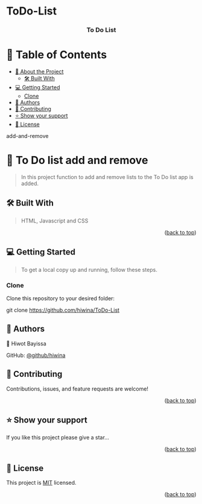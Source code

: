# ToDo-List
<a name="readme-top"></a>

<div align="center">

  <h3><b>To Do List </b></h3>

</div>

<!-- TABLE OF CONTENTS -->

# 📗 Table of Contents

- [📖 About the Project](#about-project)
  - [🛠 Built With](#built-with)
- [💻 Getting Started](#getting-started)
  - [Clone](#clone)
- [👥 Authors](#authors)
- [🤝 Contributing](#contributing)
- [⭐️ Show your support](#support)
- [📝 License](#license)

<!-- PROJECT DESCRIPTION -->
add-and-remove
# 📖  To Do list add and remove  <a name="about-project"></a>

> In this project function to add and remove lists to the To Do list app is added.


## 🛠 Built With <a name="built-with"></a>
> HTML, Javascript and CSS

<p align="right">(<a href="#readme-top">back to top</a>)</p>


<!-- GETTING STARTED -->

## 💻 Getting Started <a name="getting-started"></a>

> To get a local copy up and running, follow these steps.

### Clone

Clone this repository to your desired folder:

  git clone https://github.com/hiwina/ToDo-List


<!-- AUTHORS -->

## 👥 Authors <a name="authors"></a>

> 

👤 Hiwot Bayissa

 GitHub: [@github/hiwina](https://github.com/hiwina)
> 


<!-- CONTRIBUTING -->

## 🤝 Contributing <a name="contributing"></a>

Contributions, issues, and feature requests are welcome!

<p align="right">(<a href="#readme-top">back to top</a>)</p>

<!-- SUPPORT -->

## ⭐️ Show your support <a name="support"></a>

If you like this project please give a star...

<p align="right">(<a href="#readme-top">back to top</a>)</p>

<!-- LICENSE -->

## 📝 License <a name="license"></a>

This project is [MIT](./mit.md) licensed.

<p align="right">(<a href="#readme-top">back to top</a>)</p>

